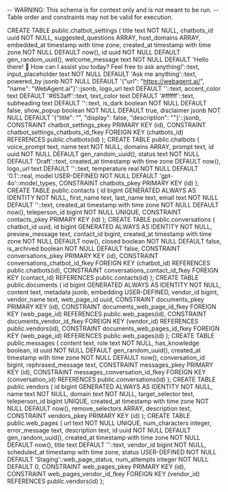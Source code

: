 -- WARNING: This schema is for context only and is not meant to be run.
-- Table order and constraints may not be valid for execution.

CREATE TABLE public.chatbot_settings (
  title text NOT NULL,
  chatbots_id uuid NOT NULL,
  suggested_questions ARRAY,
  host_domains ARRAY,
  embedded_at timestamp with time zone,
  created_at timestamp with time zone NOT NULL DEFAULT now(),
  id uuid NOT NULL DEFAULT gen_random_uuid(),
  welcome_message text NOT NULL DEFAULT 'Hello there! 👋 How can I assist you today? Feel free to ask anything!'::text,
  input_placeholder text NOT NULL DEFAULT 'Ask me anything'::text,
  powered_by jsonb NOT NULL DEFAULT '{"url": "https://webagent.ai/", "name": "WebAgent.ai"}'::jsonb,
  logo_url text DEFAULT ''::text,
  accent_color text DEFAULT '#653aff'::text,
  text_color text DEFAULT '#ffffff'::text,
  subheading text DEFAULT ''::text,
  is_dark boolean NOT NULL DEFAULT false,
  show_popup boolean NOT NULL DEFAULT true,
  disclaimer jsonb NOT NULL DEFAULT '{"title": "", "display": false, "description": ""}'::jsonb,
  CONSTRAINT chatbot_settings_pkey PRIMARY KEY (id),
  CONSTRAINT chatbot_settings_chatbots_id_fkey FOREIGN KEY (chatbots_id) REFERENCES public.chatbots(id)
);
CREATE TABLE public.chatbots (
  voice_prompt text,
  name text NOT NULL,
  domains ARRAY,
  prompt text,
  id uuid NOT NULL DEFAULT gen_random_uuid(),
  status text NOT NULL DEFAULT 'Draft'::text,
  created_at timestamp with time zone DEFAULT now(),
  logo_url text DEFAULT ''::text,
  temperature real NOT NULL DEFAULT '0.1'::real,
  model USER-DEFINED NOT NULL DEFAULT 'gpt-4o'::model_types,
  CONSTRAINT chatbots_pkey PRIMARY KEY (id)
);
CREATE TABLE public.contacts (
  id bigint GENERATED ALWAYS AS IDENTITY NOT NULL,
  first_name text,
  last_name text,
  email text NOT NULL DEFAULT ''::text,
  created_at timestamp with time zone NOT NULL DEFAULT now(),
  teleperson_id bigint NOT NULL UNIQUE,
  CONSTRAINT contacts_pkey PRIMARY KEY (id)
);
CREATE TABLE public.conversations (
  chatbot_id uuid,
  id bigint GENERATED ALWAYS AS IDENTITY NOT NULL,
  preview_message text,
  contact_id bigint,
  created_at timestamp with time zone NOT NULL DEFAULT now(),
  closed boolean NOT NULL DEFAULT false,
  is_archived boolean NOT NULL DEFAULT false,
  CONSTRAINT conversations_pkey PRIMARY KEY (id),
  CONSTRAINT conversations_chatbot_id_fkey FOREIGN KEY (chatbot_id) REFERENCES public.chatbots(id),
  CONSTRAINT conversations_contact_id_fkey FOREIGN KEY (contact_id) REFERENCES public.contacts(id)
);
CREATE TABLE public.documents (
  id bigint GENERATED ALWAYS AS IDENTITY NOT NULL,
  content text,
  metadata jsonb,
  embedding USER-DEFINED,
  vendor_id bigint,
  vendor_name text,
  web_page_id uuid,
  CONSTRAINT documents_pkey PRIMARY KEY (id),
  CONSTRAINT documents_web_page_id_fkey FOREIGN KEY (web_page_id) REFERENCES public.web_pages(id),
  CONSTRAINT documents_vendor_id_fkey FOREIGN KEY (vendor_id) REFERENCES public.vendors(id),
  CONSTRAINT documents_web_pages_id_fkey FOREIGN KEY (web_page_id) REFERENCES public.web_pages(id)
);
CREATE TABLE public.messages (
  content text,
  role text NOT NULL,
  has_knowledge boolean,
  id uuid NOT NULL DEFAULT gen_random_uuid(),
  created_at timestamp with time zone NOT NULL DEFAULT now(),
  conversation_id bigint,
  rephrased_message text,
  CONSTRAINT messages_pkey PRIMARY KEY (id),
  CONSTRAINT messages_conversation_id_fkey FOREIGN KEY (conversation_id) REFERENCES public.conversations(id)
);
CREATE TABLE public.vendors (
  id bigint GENERATED ALWAYS AS IDENTITY NOT NULL,
  name text NOT NULL,
  domain text NOT NULL,
  target_selector text,
  teleperson_id bigint UNIQUE,
  created_at timestamp with time zone NOT NULL DEFAULT now(),
  remove_selectors ARRAY,
  description text,
  CONSTRAINT vendors_pkey PRIMARY KEY (id)
);
CREATE TABLE public.web_pages (
  url text NOT NULL UNIQUE,
  num_characters integer,
  error_message text,
  description text,
  id uuid NOT NULL DEFAULT gen_random_uuid(),
  created_at timestamp with time zone NOT NULL DEFAULT now(),
  title text DEFAULT ''::text,
  vendor_id bigint NOT NULL,
  scheduled_at timestamp with time zone,
  status USER-DEFINED NOT NULL DEFAULT 'Staging'::web_page_status,
  num_attempts integer NOT NULL DEFAULT 0,
  CONSTRAINT web_pages_pkey PRIMARY KEY (id),
  CONSTRAINT web_pages_vendor_id_fkey FOREIGN KEY (vendor_id) REFERENCES public.vendors(id)
);